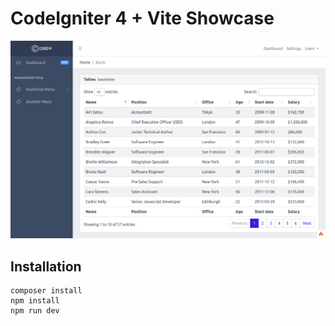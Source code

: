 # CodeIgniter 4 + Vite Showcase

![alt text](https://github.com/dginanjar/codeigniter-vite-showcase/blob/main/screenshot.png?raw=true)

## Installation

```
composer install
npm install
npm run dev
```